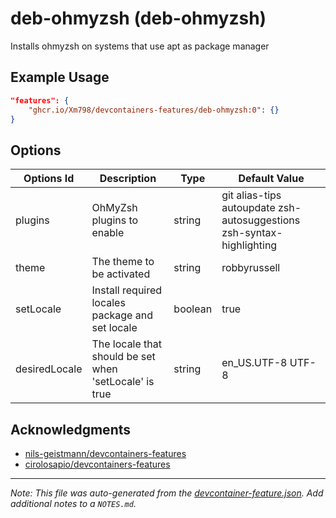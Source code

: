 
# deb-ohmyzsh (deb-ohmyzsh)

Installs ohmyzsh on systems that use apt as package manager

## Example Usage

```json
"features": {
    "ghcr.io/Xm798/devcontainers-features/deb-ohmyzsh:0": {}
}
```

## Options

| Options Id | Description | Type | Default Value |
|-----|-----|-----|-----|
| plugins | OhMyZsh plugins to enable | string | git alias-tips autoupdate zsh-autosuggestions zsh-syntax-highlighting |
| theme | The theme to be activated | string | robbyrussell |
| setLocale | Install required locales package and set locale | boolean | true |
| desiredLocale | The locale that should be set when 'setLocale' is true | string | en_US.UTF-8 UTF-8 |

## Acknowledgments

- [nils-geistmann/devcontainers-features](https://github.com/nils-geistmann/devcontainers-features/tree/main)
- [cirolosapio/devcontainers-features](https://github.com/cirolosapio/devcontainers-features)


---

_Note: This file was auto-generated from the [devcontainer-feature.json](https://github.com/Xm798/devcontainers-features/blob/main/src/deb-ohmyzsh/devcontainer-feature.json).  Add additional notes to a `NOTES.md`._
